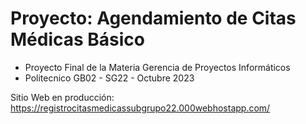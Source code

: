 # Proyecto: Agendamiento de Citas Médicas Básico
- Proyecto Final de  la Materia Gerencia de Proyectos Informáticos 
- Politecnico GB02 - SG22 - Octubre 2023

Sitio Web en producción: https://registrocitasmedicassubgrupo22.000webhostapp.com/
